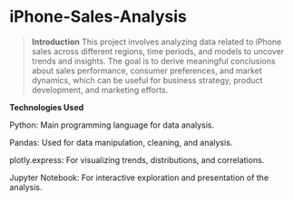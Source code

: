 # iPhone-Sales-Analysis
> **Introduction** This project involves analyzing data related to iPhone sales across different regions, time periods, and models to uncover trends and insights. The goal is to derive meaningful conclusions about sales performance, consumer preferences, and market dynamics, which can be useful for business strategy, product development, and marketing efforts.

**Technologies Used**

Python: Main programming language for data analysis.

Pandas: Used for data manipulation, cleaning, and analysis.

plotly.express: For visualizing trends, distributions, and correlations.

Jupyter Notebook: For interactive exploration and presentation of the analysis.
